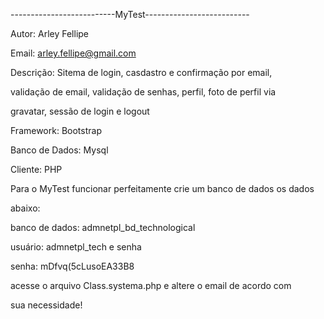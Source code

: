 --------------------------MyTest--------------------------

Autor: Arley Fellipe

Email: arley.fellipe@gmail.com


Descrição: Sitema de login, casdastro e confirmação por email, 

validação de email, validação de senhas, perfil, foto de perfil via

gravatar, sessão de login e logout


Framework: Bootstrap

Banco de Dados: Mysql

Cliente: PHP



Para o MyTest funcionar perfeitamente crie um banco de dados os dados

abaixo:


 
 
banco de dados: admnetpl_bd_technological

usuário: admnetpl_tech e senha

senha: mDfvq(5cLusoEA33B8



acesse o arquivo Class.systema.php e altere o email de acordo com

sua necessidade!
